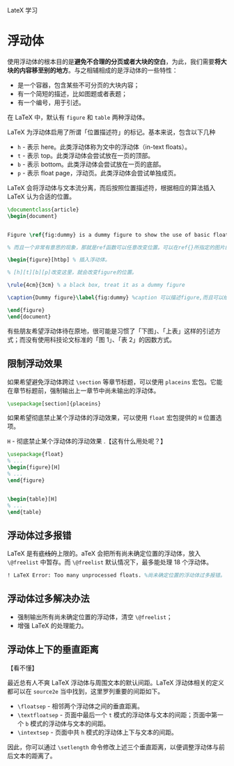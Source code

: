 LateX 学习

# 浮动体

使用浮动体的根本目的是**避免不合理的分页或者大块的空白**，为此，我们需要**将大块的内容移至别的地方**。与之相辅相成的是浮动体的一些特性：

- 是一个容器，包含某些不可分页的大块内容；
- 有一个简短的描述，比如图题或者表题；
- 有一个编号，用于引述。



在 LaTeX 中，默认有 `figure` 和 `table` 两种浮动体。



LaTeX 为浮动体启用了所谓「位置描述符」的标记。基本来说，包含以下几种

- `h` - 表示 here。此类浮动体称为文中的浮动体（in-text floats）。
- `t` - 表示 top。此类浮动体会尝试放在一页的顶部。
- `b` - 表示 bottom。此类浮动体会尝试放在一页的底部。
- `p` - 表示 float page，浮动页。此类浮动体会尝试单独成页。

LaTeX 会将浮动体与文本流分离，而后按照位置描述符，根据相应的算法插入 LaTeX 认为合适的位置。

```latex
\documentclass{article}
\begin{document}


Figure \ref{fig:dummy} is a dummy figure to show the use of basic floats in \LaTeX{}. %ref通过{fig:dummy}确定图片的编号。这句话是与caption{}相呼应的

% 而且一个非常有意思的现象，那就是ref函数可以任意改变位置。可以在ref{}所指定的图片的任意位置。

\begin{figure}[htbp] % 插入浮动体。

% [h][t][b][p]改变这里，就会改变figure的位置。

\rule{4cm}{3cm} % a black box, treat it as a dummy figure

\caption{Dummy figure}\label{fig:dummy} %caption 可以描述figure,而且可以给figure进行编号。如果去掉caption。那么\ref就找不到编号。

\end{figure}
\end{document}
```



有些朋友希望浮动体待在原地，很可能是习惯了「下图」、「上表」这样的引述方式；而没有使用科技论文标准的「图 1」、「表 2」的因数方式。

## 限制浮动效果

如果希望避免浮动体跨过 `\section` 等章节标题，可以使用 `placeins` 宏包。它能在章节标题前，强制输出上一章节中尚未输出的浮动体。

```latex
\usepackage[section]{placeins}
```

如果希望彻底禁止某个浮动体的浮动效果，可以使用 `float` 宏包提供的 `H` 位置选项。



`H` - 彻底禁止某个浮动体的浮动效果 .【这有什么用处呢？】

```latex
\usepackage{float}
% ...
\begin{figure}[H]
% ...
\end{figure}


\begin{table}[H]
% ...
\end{table}
```

## 浮动体过多报错

LaTeX 是有~~底线的~~上限的。aTeX 会把所有尚未确定位置的浮动体，放入 `\@freelist` 中暂存。而 `\@freelist` 默认情况下，最多能处理 18 个浮动体。

```latex
! LaTeX Error: Too many unprocessed floats. %尚未确定位置的浮动体过多报错。
```



## 浮动体过多解决办法



- 强制输出所有尚未确定位置的浮动体，清空 `\@freelist`；
- 增强 LaTeX 的处理能力。

## 浮动体上下的垂直距离

【看不懂】

最近总有人不爽 LaTeX 浮动体与周围文本的默认间距。LaTeX 浮动体相关的定义都可以在 `source2e` 当中找到，这里罗列重要的间距如下。

- `\floatsep` - 相邻两个浮动体之间的垂直距离。
- `\textfloatsep` - 页面中最后一个 `t` 模式的浮动体与文本的间距；页面中第一个 `b` 模式的浮动体与文本的间距。
- `\intextsep` - 页面中共 `h` 模式的浮动体上下与文本的间距。

因此，你可以通过 `\setlength` 命令修改上述三个垂直距离，以便调整浮动体与前后文本的距离了。
